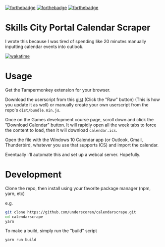 [![forthebadge](https://forthebadge.com/images/badges/60-percent-of-the-time-works-every-time.svg)](https://forthebadge.com) [![forthebadge](https://forthebadge.com/images/badges/made-with-javascript.svg)](https://forthebadge.com) [![forthebadge](https://forthebadge.com/images/badges/built-with-love.svg)](https://forthebadge.com)

# Skills City Portal Calendar Scraper

I wrote this because I was tired of spending like 20 minutes manually inputting calendar events into outlook.

[![wakatime](https://wakatime.com/badge/user/11612492-942b-4434-89a1-5e31d943fa36/project/6128f755-2ddd-4ef4-b1ce-188971ead674.svg?style=for-the-badge)](https://wakatime.com/badge/github/underscoren/calendarscrape)

# Usage

Get the Tampermonkey extension for your browser.

Download the userscript from this [gist](https://gist.github.com/underscoren/a1e4d0a4807224a840219b6d1cd2e74b/raw/4d391cbc3a2cfb62fcfcc82a94fa6b4617ecff3d/calendarscrape.user.js) (Click the "Raw" button) (This is how you update it as well) or manually create your own userscript from the repo's `dist/bundle.min.js`.

Once on the Games development course page, scroll down and click the "Download Calendar" button. It will rapidly open all the week tabs to force the content to load, then it will download `calendar.ics`. 

Open the file with the Windows 10 Calendar app (or Outlook, Gmail, Thunderbird, whatever you use that supports ICS) and import the calendar.

Eventually I'll automate this and set up a webcal server. Hopefully.

# Development

Clone the repo, then install using your favorite package manager (npm, yarn, etc)

e.g.
```bash
git clone https://github.com/underscoren/calendarscrape.git
cd calendarscrape
yarn
```

To make a build, simply run the "build" script

```bash
yarn run build
```